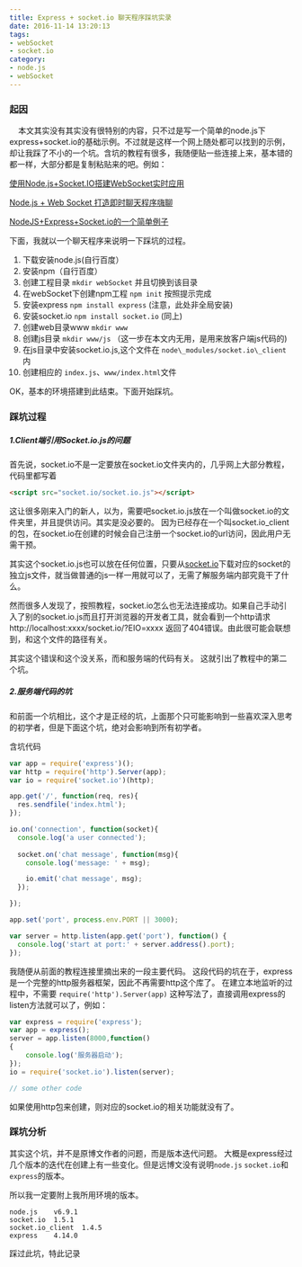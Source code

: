 ```yaml
---
title: Express + socket.io 聊天程序踩坑实录
date: 2016-11-14 13:20:13
tags: 
- webSocket
- socket.io
category: 
- node.js
- webSocket
---
```


### 起因

&nbsp;&nbsp;&nbsp;&nbsp;本文其实没有其实没有很特别的内容，只不过是写一个简单的node.js下express+socket.io的基础示例。不过就是这样一个网上随处都可以找到的示例，却让我踩了不小的一个坑。含坑的教程有很多，我随便贴一些连接上来，基本错的都一样，大部分都是复制粘贴来的吧。例如：


[使用Node.js+Socket.IO搭建WebSocket实时应用](http://www.open-open.com/lib/view/open1402479198587.html)

[Node.js + Web Socket 打造即时聊天程序嗨聊](http://www.cnblogs.com/Wayou/p/hichat_built_with_nodejs_socket.html)

[NodeJS+Express+Socket.io的一个简单例子](http://www.tuicool.com/articles/fmeQVjZ)


下面，我就以一个聊天程序来说明一下踩坑的过程。


1. 下载安装node.js(自行百度）
2. 安装npm（自行百度）
3. 创建工程目录 ` mkdir webSocket ` 并且切换到该目录
4. 在webSocket下创建npm工程 ` npm init ` 按照提示完成
5. 安装express ` npm install express ` (注意，此处非全局安装)
6. 安装socket.io ` npm install socket.io ` (同上)
7. 创建web目录www ` mkdir www `
8. 创建js目录 ` mkdir www/js ` （这一步在本文内无用，是用来放客户端js代码的)
9. 在js目录中安装socket.io.js,这个文件在 `node\_modules/socket.io\_client` 内
10. 创建相应的 `index.js`、`www/index.html`文件

OK，基本的环境搭建到此结束。下面开始踩坑。


### 踩坑过程

##### 1.Client端引用Socket.io.js的问题

首先说，socket.io不是一定要放在socket.io文件夹内的，几乎网上大部分教程，代码里都写着

```html
<script src="socket.io/socket.io.js"></script>
```

这让很多刚来入门的新人，以为，需要吧socket.io.js放在一个叫做socket.io的文件夹里，并且提供访问。其实是没必要的。
因为已经存在一个叫socket.io\_client的包，在socket.io在创建的时候会自己注册一个socket.io的url访问，因此用户无需干预。

其实这个socket.io.js也可以放在任何位置，只要从[socket.io](http://socket.io/)下载对应的socket的独立js文件，就当做普通的js一样一用就可以了，无需了解服务端内部究竟干了什么。

然而很多人发现了，按照教程，socket.io怎么也无法连接成功。如果自己手动引入了别的socket.io.js而且打开浏览器的开发者工具，就会看到一个http请求 http://localhost:xxxx/socket.io/?EIO=xxxx  返回了404错误。由此很可能会联想到，和这个文件的路径有关。

其实这个错误和这个没关系，而和服务端的代码有关。
这就引出了教程中的第二个坑。


##### 2.服务端代码的坑

和前面一个坑相比，这个才是正经的坑，上面那个只可能影响到一些喜欢深入思考的初学者，但是下面这个坑，绝对会影响到所有初学者。


含坑代码

```javascript
var app = require('express')();
var http = require('http').Server(app);
var io = require('socket.io')(http);

app.get('/', function(req, res){
  res.sendfile('index.html');
});

io.on('connection', function(socket){
  console.log('a user connected');
    
  socket.on('chat message', function(msg){
    console.log('message: ' + msg);

    io.emit('chat message', msg);
  });

});

app.set('port', process.env.PORT || 3000);

var server = http.listen(app.get('port'), function() {
  console.log('start at port:' + server.address().port);
});
```

我随便从前面的教程连接里摘出来的一段主要代码。
这段代码的坑在于，express是一个完整的http服务器框架，因此不再需要http这个库了。
在建立本地监听的过程中，不需要 `require('http').Server(app)` 这种写法了，直接调用express的listen方法就可以了，例如：

```javascript
var express = require('express');
var app = express();
server = app.listen(8000,function()
{
    console.log('服务器启动');
});
io = require('socket.io').listen(server);

// some other code

```

如果使用http包来创建，则对应的socket.io的相关功能就没有了。

### 踩坑分析

其实这个坑，并不是原博文作者的问题，而是版本迭代问题。
大概是express经过几个版本的迭代在创建上有一些变化。但是远博文没有说明`node.js` `socket.io`和`express`的版本。

所以我一定要附上我所用环境的版本。

```
node.js    v6.9.1
socket.io  1.5.1
socket.io_client  1.4.5
express    4.14.0

```

踩过此坑，特此记录